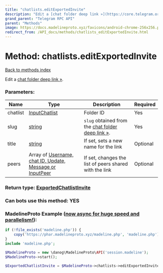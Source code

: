 ```yaml
---
title: "chatlists.editExportedInvite"
description: "Edit a [chat folder deep link »](https://core.telegram.org/api/links#chat-folder-links)."
grand_parent: "Telegram RPC API"
parent: "Methods"
image: https://docs.madelineproto.xyz/favicons/android-chrome-256x256.png
redirect_from: /API_docs/methods/chatlists_editExportedInvite.html
---
```

# Method: chatlists.editExportedInvite
[Back to methods index](index.html)



Edit a [chat folder deep link »](https://core.telegram.org/api/links#chat-folder-links).

### Parameters:

| Name     |    Type       | Description | Required |
|----------|---------------|-------------|----------|
|chatlist|[InputChatlist](/API_docs/types/InputChatlist.html) | Folder ID | Yes|
|slug|[string](/API_docs/types/string.html) | `slug` obtained from the [chat folder deep link »](https://core.telegram.org/api/links#chat-folder-links). | Yes|
|title|[string](/API_docs/types/string.html) | If set, sets a new name for the link | Optional|
|peers|Array of [Username, chat ID, Update, Message or InputPeer](/API_docs/types/InputPeer.html) | If set, changes the list of peers shared with the link | Optional|


### Return type: [ExportedChatlistInvite](/API_docs/types/ExportedChatlistInvite.html)

### Can bots use this method: **YES**


### MadelineProto Example ([now async for huge speed and parallelism!](https://docs.madelineproto.xyz/docs/ASYNC.html)):


```php
if (!file_exists('madeline.php')) {
    copy('https://phar.madelineproto.xyz/madeline.php', 'madeline.php');
}
include 'madeline.php';

$MadelineProto = new \danog\MadelineProto\API('session.madeline');
$MadelineProto->start();

$ExportedChatlistInvite = $MadelineProto->chatlists->editExportedInvite(chatlist: InputChatlist, slug: 'string', title: 'string', peers: [InputPeer, InputPeer], );
```

